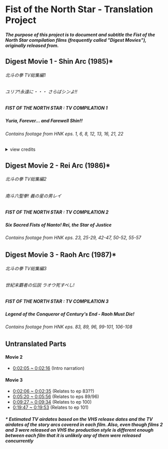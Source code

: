 # Fist of the North Star - Translation Project

##### The purpose of this project is to document and subtitle the Fist of the North Star compilation films (frequently called "Digest Movies"), originally released from.

## Digest Movie 1 - Shin Arc (1985)*
###### 北斗の拳 TV総集編1
###### ユリア!永遠に・・・ さらばシンよ!!
##### FIST OF THE NORTH STAR : TV COMPILATION 1
##### Yuria, Forever... and Farewell Shin!!
###### Contains footage from HNK eps. 1, 6, 8, 12, 13, 16, 21, 22
<details>
<summary>view credits</summary>

##### 脚本 Screenplay
戸田 博史 Hiroshi Toda

上原 正三 Shozo Uehara

##### 構成脚本 Compilation Screenplay
戸田 博史 Hiroshi Toda

##### 声の出演 Voice Cast
ケンシロウ Kenshiro / 神谷 明 Akira KAMIYA

ユリア Yuria / 山本 百合子 Yuriko YAMAMOTO

シン Shin / 古川 登志夫 Toshio Furukawa

バット Bat / 鈴木 みえ Mie Suzuki

リン Lin / 鈴木 富子 Tomiko Suzuki

協力 青二プロ (Courtesy of Aoni Pro.)

##### 原画 Key Animation
須田正己 Masami SUDA

青嶋克己 Katsumi AOSHIMA

##### 動画 In-Between Animation
上杉千佳子 Chikako UESUGI

杉山典子 Noriko SUGIYAMA

埴木貴子 (Takako Haniki)

##### 背景 Background
飯島由樹子 Yukiko Iijima

小杉光芳 Mitsuyoshi Kosugi

##### 仕上 Finishing
スズキ動画企画 Suzuki Video Planning

プロダクションアクト Production Act

##### 特殊効果 Special Effects
中島正之 Masayuki Nakajima

##### 編集 Editing
花井正明 Masaaki Hanai

(タバック) TAVAC

##### 録音 Recording
今関種吉 Tanekichi Imazeki

(タバック) TAVAC

##### 音響効果 SFX
伊藤道広 Michihiro Ito

(E & M) E&M

##### 選曲 Music Selection
田中英行 Hideyuki Tanaka

(タバック) TAVAC

##### オーディオ ディレクター Audio Director
福永莞爾 Kanji Fukunaga

##### 撮影 Photography
玉川芳行 Yoshiyuki Tamagawa

##### 演出助手 Assistant Director
三谷章未 Akio Mitani

##### 製作進行 Production Assistant
服部達也 Tatsuya Hattori

##### 美術進行 Art Development
杉本隆一 Ryuichi Sugimoto

##### 仕上進行 Finishing Progress
渡辺寿 Hisashi Watanabe

##### 現像 Development
東映化学 Toei Chemical

##### 美術 Art
市谷正夫 Masao Ichitani

大宮久江 Hisae Oomiya

##### 作画監督 Animation Directors
須田正己 Masami Suda

斉藤浩信 Hironobu Saito

増田信博 Nobuhiro Masuda

##### 演出 Production
芦田豊雄 Toyoo Ashida

石田昌久 Masahisa Ishida

梅澤淳稔 Atsutoshi Umezawa

石黒  育 Iku Ishiguro
</details>


## Digest Movie 2 - Rei Arc (1986)*
###### 北斗の拳 TV総集編2
###### 南斗六聖拳! 義の星の男レイ
##### FIST OF THE NORTH STAR : TV COMPILATION 2
##### Six Sacred Fists of Nanto! Rei, the Star of Justice
###### Contains footage from HNK eps. 23, 25-29, 42-47, 50-52, 55-57

## Digest Movie 3 - Raoh Arc (1987)*
###### 北斗の拳 TV総集編3
###### 世紀末覇者の伝説 ラオウ死すべし!
##### FIST OF THE NORTH STAR : TV COMPILATION 3
##### Legend of the Conqueror of Century's End - Raoh Must Die!
###### Contains footage from HNK eps. 83, 89, 96, 99-101, 106-108

## Untranslated Parts
#### Movie 2
- [0:02:05 ~ 0:02:16](http://youtu.be/5Ds-EJ1s0jg?t=124) (Intro narration)

#### Movie 3
- [0:02:06 ~ 0:02:35](http://youtu.be/qIt_2T0IOS8?t=124) (Relates to ep 83??)
- [0:05:20 ~ 0:05:56](http://youtu.be/qIt_2T0IOS8?t=319) (Relates to eps 89/96)
- [0:09:27 ~ 0:09:34](http://youtu.be/qIt_2T0IOS8?t=566) (Relates to ep 100)
- [0:19:47 ~ 0:19:53](http://youtu.be/qIt_2T0IOS8?t=1186) (Relates to ep 101)

##### * Estimated TV airdates based on the VHS release dates and the TV airdates of the story arcs covered in each film. Also, even though films 2 and 3 were released on VHS the production style is different enough between each film that it is unlikely any of them were released concurrently
